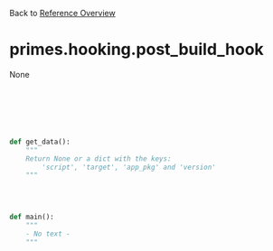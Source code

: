 
Back to [Reference Overview](https://github.com/pyrustic/primes/blob/master/docs/reference)

# primes.hooking.post\_build\_hook

None

<br>


```python

```

<br>

```python

def get_data():
    """
    Return None or a dict with the keys:
        'script', 'target', 'app_pkg' and 'version'
    """

```

<br>

```python

def main():
    """
    - No text -
    """

```

